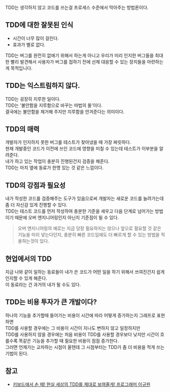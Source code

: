 TDD는 생각하지 않고 코드를 쓰는걸 프로세스 수준에서 막아주는 방법론이다.   

## TDD에 대한 잘못된 인식
* 시간이 너무 많이 걸린다.
* 효과가 별로 없다.   

TDD는 버그를 완전히 없애기 위해서 하는게 아니고 우리가 미리 인지한 버그들을 최대한 빨리 발견해서 사용자가 버그를 접하기 전에 선제 대응할 수 있는 장치들을 마련하는게 목적입니다.

## TDD는 익스트림하지 않다.
TDD는 굉장히 지루한 일이다.    
TDD는 '불안함을 지루함으로 바꾸는 마법의 돌'이다.   
결국에는 불안함을 제거해 주지만 지루함을 안겨준다는 의미이다.   

## TDD의 매력
개발자가 인지하지 못한 버그를 테스트가 찾아냈을 때 가장 짜릿하다.   
현재 개발중인 코드가 이전에 쓰인 코드에 영향을 미칠 수 있는데 테스트가 이부분을 알려준다.   
내가 하고 있는 작업이 충분히 진행된건지 검증을 해준다.   
TDD는 마치 옆에 동료가 한명 있는 것 같은 느낌이다.   

## TDD의 강점과 필요성
내가 작성한 코드를 검증해주는 도구가 있음으로써 개발자는 새로운 코드를 늘려가는데 좀 더 자신감 있게 진행할 수 있다.   
TDD는 테스트 코드를 먼저 작성하여 충분한 기준을 세우고 다음 단계로 넘어가는 방법이기 때문에 오버 엔지니어링인지 아닌지 기준점이 될 수 있다.
> 오버 엔지니어링의 예로는 지금 당장 필요하지는 않으나 앞으로 필요할 것 같은 기능을 미리 넣는다던지, 충분히 빠른 코드임에도 더 빠르게 할 수 있는 방법을 적용하는것이 있다.

## 현업에서의 TDD
지금 나와 같이 일하는 동료들이 내가 쓴 코드가 어떤 일을 하기 위해서 쓰여진건지 쉽게 인지할 수 있게 해준다.   
이 동료라는 건 과거의 내가 될 수도 있다.   

## TDD는 비용 투자가 큰 개발이다?
하나의 기능을 추가할때 들어가는 비용이 시간에 따라 어떻게 증가하는지 그래프로 표현하면   
TDD를 사용할 경우에는 그 비용이 시간이 지나도 변하지 않고 일정하지만   
TDD를 사용하지 않을 경우에는 처음 비용이 TDD를 사용할 경우보다 낮지만 시간이 흐를수록 똑같은 기능을 추가할 때 필요한 비용이 점점 증가한다.   
그러면 언제가는 교차하는 시점이 올텐데 그 시점부터는 TDD가 좀 더 비용을 적게 쓰는 기법이 된다.   

## 참고
* [키보드에서 손 떼! 현실 세상의 TDD를 제대로 보여줄게! 프로그래머 이규원](https://youtu.be/N5WyUEwY0DY)